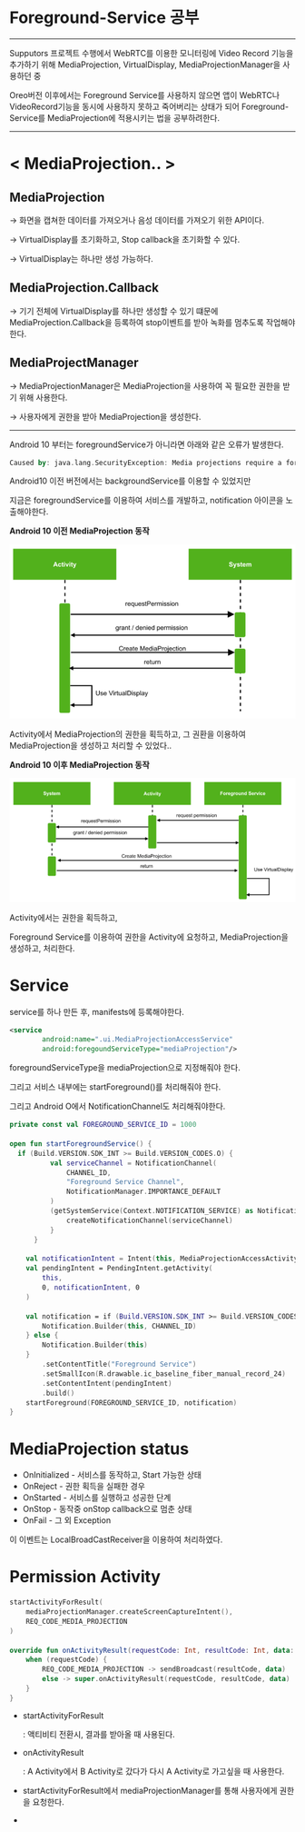 # Foreground-Service 공부

---

Supputors 프로젝트 수행에서 WebRTC를 이용한 모니터링에 Video Record 기능을 추가하기 위해 MediaProjection, VirtualDisplay, MediaProjectionManager을 사용하던 중

Oreo버전 이후에서는 Foreground Service를 사용하지 않으면 앱이 WebRTC나 VideoRecord기능을 동시에 사용하지 못하고 죽어버리는 상태가 되어 Foreground-Service를 MediaProjection에 적용시키는 법을 공부하려한다.

---

# < **MediaProjection.. >**

## MediaProjection

→ 화면을 캡쳐한 데이터를 가져오거나 음성 데이터를 가져오기 위한 API이다.

→ VirtualDisplay를 초기화하고, Stop callback을 초기화할 수 있다.

→ VirtualDisplay는 하나만 생성 가능하다.

## MediaProjection.Callback

→ 기기 전체에 VirtualDisplay를 하나만 생성할 수 있기 떄문에 MediaProjection.Callback을 등록하여 stop이벤트를 받아 녹화를 멈추도록 작업해야한다.

## MediaProjectManager

→ MediaProjectionManager은 MediaProjection을 사용하여 꼭 필요한 권한을 받기 위해 사용한다.

→ 사용자에게 권한을 받아 MediaProjection을 생성한다.

---

Android 10 부터는 foregroundService가 아니라면 아래와 같은 오류가 발생한다.

```kotlin
Caused by: java.lang.SecurityException: Media projections require a foreground service of type ServiceInfo.FOREGROUND_SERVICE_TYPE_MEDIA_PROJECTION
```

Android10 이전 버전에서는 backgroundService를 이용할 수 있었지만 

지금은 foregroundService를 이용하여 서비스를 개발하고, notification 아이콘을 노출해야한다.

**Android 10 이전 MediaProjection 동작**

![Untitled](images/Untitled.png)

Activity에서 MediaProjection의 권한을 획득하고, 그 권환을 이용하여 MediaProjection을 생성하고 처리할 수 있었다..

**Android 10 이후 MediaProjection 동작**

![Untitled](images/Untitled%201.png)

Activity에서는 권한을 획득하고,

Foreground Service를 이용하여 권한을 Activity에 요청하고, MediaProjection을 생성하고, 처리한다.

# Service

service를 하나 만든 후, manifests에 등록해야한다.

```xml
<service
		android:name=".ui.MediaProjectionAccessService"
		android:foregoundServiceType="mediaProjection"/>	
```

foregroundServiceType을 mediaProjection으로 지정해줘야 한다.

그리고 서비스 내부에는 startForeground()를 처리해줘야 한다.

그리고 Android O에서 NotificationChannel도 처리해줘야한다.

```kotlin
private const val FOREGROUND_SERVICE_ID = 1000

open fun startForegroundService() {
  if (Build.VERSION.SDK_INT >= Build.VERSION_CODES.O) {
          val serviceChannel = NotificationChannel(
              CHANNEL_ID,
              "Foreground Service Channel",
              NotificationManager.IMPORTANCE_DEFAULT
          )
          (getSystemService(Context.NOTIFICATION_SERVICE) as NotificationManager).apply {
              createNotificationChannel(serviceChannel)
          }
      }

    val notificationIntent = Intent(this, MediaProjectionAccessActivity::class.java)
    val pendingIntent = PendingIntent.getActivity(
        this,
        0, notificationIntent, 0
    )

    val notification = if (Build.VERSION.SDK_INT >= Build.VERSION_CODES.O) {
        Notification.Builder(this, CHANNEL_ID)
    } else {
        Notification.Builder(this)
    }
        .setContentTitle("Foreground Service")
        .setSmallIcon(R.drawable.ic_baseline_fiber_manual_record_24)
        .setContentIntent(pendingIntent)
        .build()
    startForeground(FOREGROUND_SERVICE_ID, notification)
}
```

# MediaProjection status

- OnInitialized - 서비스를 동작하고, Start 가능한 상태
- OnReject - 권한 획득을 실패한 경우
- OnStarted - 서비스를 실행하고 성공한 단계
- OnStop - 동작중 onStop callback으로 멈춘 상태
- OnFail - 그 외 Exception

이 이벤트는 LocalBroadCastReceiver을 이용하여 처리하였다.

# Permission Activity

```kotlin
startActivityForResult(
    mediaProjectionManager.createScreenCaptureIntent(),
    REQ_CODE_MEDIA_PROJECTION
)

override fun onActivityResult(requestCode: Int, resultCode: Int, data: Intent?) {
    when (requestCode) {
        REQ_CODE_MEDIA_PROJECTION -> sendBroadcast(resultCode, data)
        else -> super.onActivityResult(requestCode, resultCode, data)
    }
}
```

- startActivityForResult

    : 액티비티 전환시, 결과를 받아올 때 사용된다.

- onActivityResult

    :  A Activity에서 B Activity로 갔다가 다시 A Activity로 가고싶을 때 사용한다.

- startActivityForResult에서 mediaProjectionManager를 통해 사용자에게 권한을 요청한다.
-